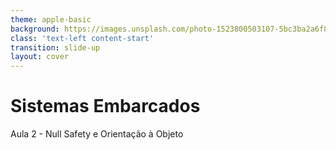 ```yaml
---
theme: apple-basic
background: https://images.unsplash.com/photo-1523800503107-5bc3ba2a6f81?crop=entropy&cs=tinysrgb&fit=max&fm=jpg&ixid=Mnw0MDk4NDh8MHwxfGFsbHx8fHx8fHx8fDE2NzgwNjI0NDk&ixlib=rb-4.0.3&q=80&w=1080
class: 'text-left content-start'
transition: slide-up
layout: cover
---
```


# Sistemas Embarcados

<div>

Aula 2 - Null Safety e Orientação à Objeto

</div>